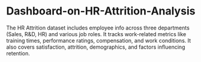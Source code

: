 # Dashboard-on-HR-Attrition-Analysis
The HR Attrition dataset includes employee info across three departments (Sales, R&amp;D, HR) and various job roles. It tracks work-related metrics like training times, performance ratings, compensation, and work conditions. It also covers satisfaction, attrition, demographics, and factors influencing retention.
